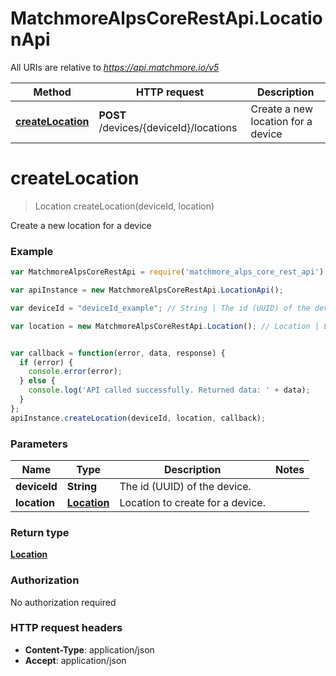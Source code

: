 # MatchmoreAlpsCoreRestApi.LocationApi

All URIs are relative to *https://api.matchmore.io/v5*

Method | HTTP request | Description
------------- | ------------- | -------------
[**createLocation**](LocationApi.md#createLocation) | **POST** /devices/{deviceId}/locations | Create a new location for a device


<a name="createLocation"></a>
# **createLocation**
> Location createLocation(deviceId, location)

Create a new location for a device

### Example
```javascript
var MatchmoreAlpsCoreRestApi = require('matchmore_alps_core_rest_api');

var apiInstance = new MatchmoreAlpsCoreRestApi.LocationApi();

var deviceId = "deviceId_example"; // String | The id (UUID) of the device.

var location = new MatchmoreAlpsCoreRestApi.Location(); // Location | Location to create for a device. 


var callback = function(error, data, response) {
  if (error) {
    console.error(error);
  } else {
    console.log('API called successfully. Returned data: ' + data);
  }
};
apiInstance.createLocation(deviceId, location, callback);
```

### Parameters

Name | Type | Description  | Notes
------------- | ------------- | ------------- | -------------
 **deviceId** | **String**| The id (UUID) of the device. | 
 **location** | [**Location**](Location.md)| Location to create for a device.  | 

### Return type

[**Location**](Location.md)

### Authorization

No authorization required

### HTTP request headers

 - **Content-Type**: application/json
 - **Accept**: application/json

